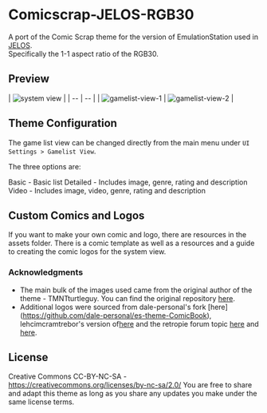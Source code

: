 # Comicscrap-JELOS-RGB30
A port of the Comic Scrap theme for the version of EmulationStation used in [JELOS](https://www.jelos.org).  
Specifically the 1-1 aspect ratio of the RGB30.

## Preview
| ![system view](https://github.com/RetroMan84/Comicscrap-JELOS-RGB30/inc/assets/preview/systemview.png) | 
| -- | -- |
| ![gamelist-view-1](https://github.com/RetroMan84/Comicscrap-JELOS-RGB30/inc/assets/preview/detailedview.png) | ![gamelist-view-2](https://github.com/RetroMan84/Comicscrap-JELOS-RGB30/inc/assets/preview/videoview.png) |

## Theme Configuration

The game list view can be changed directly from the main menu under `UI Settings > Gamelist View`.

The three options are:

Basic - Basic list
Detailed - Includes image, genre, rating and description
Video - Includes image, video, genre, rating and description

## Custom Comics and Logos
If you want to make your own comic and logo, there are resources in the assets folder. There is a comic template as well as a resources and a guide to creating the comic logos for the system view.

### **Acknowledgments**
* The main bulk of the images used came from the original author of the theme - TMNTturtleguy. You can find the original repository [here](https://github.com/TMNTturtleguy/es-theme-ComicBook).
* Additional logos were sourced from dale-personal's fork [here] (https://github.com/dale-personal/es-theme-ComicBook), lehcimcramtrebor's version of[here](https://github.com/lehcimcramtrebor/es-theme-comicscrap) and the retropie forum topic [here](https://retropie.org.uk/forum/topic/9211/new-comic-book-theme/841) and [here](https://sites.google.com/view/comicthemelogos/home).


## **License**
Creative Commons CC-BY-NC-SA - https://creativecommons.org/licenses/by-nc-sa/2.0/
You are free to share and adapt this theme as long as you share any updates you make under the same license terms.
